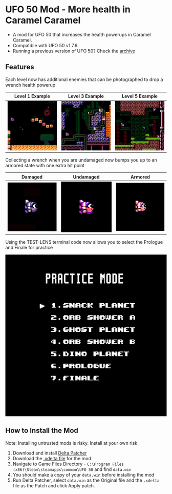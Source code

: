 # UFO 50 Mod - More health in Caramel Caramel
- A mod for UFO 50 that increases the health powerups in Caramel Caramel. 
- Compatible with UFO 50 v1.7.6.
- Running a previous version of UFO 50? Check the [archive](/archive)

## Features

Each level now has additional enemies that can be photographed to drop a wrench health powerup

Level 1 Example | Level 3 Example | Level 5 Example
-- | -- | --
![One of the enemies in level 1 is a different color than it normally is](https://github.com/davidmpickett/ufo50-caramel-health/blob/main/images/level_1_example.jpg) | ![One of the minecarts is now red](https://github.com/davidmpickett/ufo50-caramel-health/blob/main/images/level_3_example.jpg) | ![One of the turrets is now red](https://github.com/davidmpickett/ufo50-caramel-health/blob/main/images/level_5_example.jpg)

Collecting a wrench when you are undamaged now bumps you up to an armored state with one extra hit point

Damaged | Undamaged | Armored
-- | -- | --
![Damaged player sprite](https://github.com/davidmpickett/ufo50-caramel-health/blob/main/images/damaged_sprite.jpg) | ![Undamaged player](https://github.com/davidmpickett/ufo50-caramel-health/blob/main/images/undamaged_sprite.jpg) | ![Armored version of player character](https://github.com/davidmpickett/ufo50-caramel-health/blob/main/images/armored_sprite.jpg)

Using the TEST-LENS terminal code now allows you to select the Prologue and Finale for practice

![Expanded level select menu](https://github.com/davidmpickett/ufo50-caramel-health/blob/main/images/level_select_menu.jpg)

## How to Install the Mod

Note: Installing untrusted mods is risky. Install at your own risk. 

1. Download and install [Delta Patcher](https://github.com/marco-calautti/DeltaPatcher/releases)
2. Download the [.xdelta file](/caramel_health_v1.7.6.xdelta) for the mod
3. Navigate to Game Files Directory - `C:\Program Files (x86)\Steam\steamapps\common\UFO 50` and find `data.win`
4. You should make a copy of your `data.win` before installing the mod
5. Run Delta Patcher, select `data.win` as the Original file and the `.xdelta` file as the Patch and click Apply patch.
